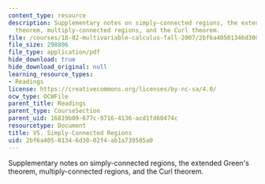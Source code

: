 ```yaml
---
content_type: resource
description: Supplementary notes on simply-connected regions, the extended Green's
  theorem, multiply-connected regions, and the Curl theorem.
file: /courses/18-02-multivariable-calculus-fall-2007/2bf6a40501346d3002f4ab1a739585a0_simpl_conctd_reg.pdf
file_size: 298806
file_type: application/pdf
hide_download: true
hide_download_original: null
learning_resource_types:
- Readings
license: https://creativecommons.org/licenses/by-nc-sa/4.0/
ocw_type: OCWFile
parent_title: Readings
parent_type: CourseSection
parent_uid: 16819b09-677c-9716-4136-acd1fd60474c
resourcetype: Document
title: V5. Simply-Connected Regions
uid: 2bf6a405-0134-6d30-02f4-ab1a739585a0
---
```

Supplementary notes on simply-connected regions, the extended Green's theorem, multiply-connected regions, and the Curl theorem.